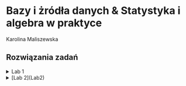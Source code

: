 # Bazy i żródła danych & Statystyka i algebra w praktyce 
Karolina Maliszewska 
## Rozwiązania zadań
<details>
  <summary>Lab 1</summary>
  [x] [Lab 1](Lab1)
</details>
<details>
<summary>[Lab 2](Lab2)</summary>
- [x] Zadanie 1
- [x] Zadanie 2
- [x] Zadanie 3
- [x] Zadanie 4
- [x] Zadanie 5
- [x] Zadanie 6
- [ ] Zadanie 7
- [ ] Zadanie 8
- [ ] Zadanie 9
- [ ] Zadanie 10
- [ ] Zadanie 11
- [ ] Zadanie 12
</details>
